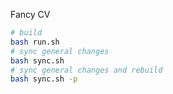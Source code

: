 Fancy CV

```bash
# build
bash run.sh
# sync general changes
bash sync.sh
# sync general changes and rebuild
bash sync.sh -p
```
